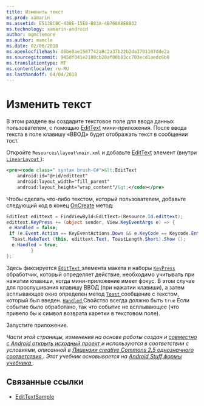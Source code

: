 ```yaml
---
title: Изменить текст
ms.prod: xamarin
ms.assetid: E513BCBC-438E-15E8-B83A-4B768A8E8B32
ms.technology: xamarin-android
author: mgmclemore
ms.author: mamcle
ms.date: 02/06/2018
ms.openlocfilehash: d6be8ae1587742a8c2a37b22b2da3701187dde2a
ms.sourcegitcommit: 945df041e2180cb20af08b83cc703ecd1aedc6b0
ms.translationtype: MT
ms.contentlocale: ru-RU
ms.lasthandoff: 04/04/2018
---
```

# <a name="edit-text"></a>Изменить текст

В этом разделе вы создадите текстовое поле для ввода данных пользователем, с помощью [EditText](https://developer.xamarin.com/api/type/Android.Widget.EditText/) мини-приложения. После ввода текста в поле клавишу «ВВОД» будет отображать текст в сообщении тост.

Откройте <code>Resources\layout\main.xml</code> и добавьте [EditText](https://developer.xamarin.com/api/type/Android.Widget.EditText/) элемент (внутри [ `LinearLayout` ](https://developer.xamarin.com/api/type/Android.Widget.LinearLayout/)):

```xml
<pre><code class=" syntax brush-C#">&lt;EditText
    android:id="@+id/edittext"
    android:layout_width="fill_parent"
    android:layout_height="wrap_content"/&gt;</code></pre>
```

Чтобы сделать что-либо текстом, который пользователем, добавьте следующий код в конец [OnCreate](https://developer.xamarin.com/api/member/Android.App.Activity.OnCreate/) метод:

```csharp
EditText edittext = FindViewById<EditText>(Resource.Id.edittext);
edittext.KeyPress += (object sender, View.KeyEventArgs e) => {
 e.Handled = false;
 if (e.Event.Action == KeyEventActions.Down && e.KeyCode == Keycode.Enter) {
  Toast.MakeText (this, edittext.Text, ToastLength.Short).Show ();
  e.Handled = true;
         }
};
```

Здесь фиксируется [ `EditText` ](https://developer.xamarin.com/api/type/Android.Widget.EditText/) элемента макета и наборы [ `KeyPress` ](https://developer.xamarin.com/api/event/Android.Views.View.KeyPress/) обработчик, который определяет действие, необходимо учитывать при нажатии клавиши, когда мини-приложение имеет фокус. В этом случае для прослушивания клавишу ВВОД (при нажатии клавиши), а затем всплывающее окно определен метод [ `Toast` ](https://developer.xamarin.com/api/type/Android.Widget.Toast/) сообщение с текстом, который был введен. [ `Handled` ](https://developer.xamarin.com/api/property/Android.Views.View+KeyEventArgs.Handled/) Свойство всегда должно быть `true` Если событие было обработано, так что событие не всплывающее (что привело бы к символ возврата каретки в текстовом поле).

Запустите приложение.

*Части этой страницы, изменения на основе работы создан и* [ *совместно с Android открыть исходный проект* ](http://code.google.com/policies.html) *и используются в соответствии с условиями, описанной в* [ *Лицензии creative Commons 2.5 однозначного соответствия* ](http://creativecommons.org/licenses/by/2.5/) *. Этот учебник основывается на* [ *Android Stuff формы учебника* ](http://developer.android.com/resources/tutorials/views/hello-formstuff.html) *.*



## <a name="related-links"></a>Связанные ссылки

- [EditTextSample](https://developer.xamarin.com/samples/monodroid/UserInterface/EditTextSample/)
